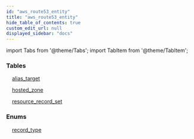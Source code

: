 ```yaml
---
id: "aws_route53_entity"
title: "aws_route53_entity"
hide_table_of_contents: true
custom_edit_url: null
displayed_sidebar: "docs"
---
```


import Tabs from '@theme/Tabs';
import TabItem from '@theme/TabItem';

<Tabs>
  <TabItem value="Components" label="Components" default>

### Tables

    [alias_target](../../aws/tables/aws_route53_entity_alias_target.AliasTarget)

    [hosted_zone](../../aws/tables/aws_route53_entity_hosted_zone.HostedZone)

    [resource_record_set](../../aws/tables/aws_route53_entity_resource_records_set.ResourceRecordSet)

### Enums
    [record_type](../../aws/enums/aws_route53_entity_resource_records_set.RecordType)

</TabItem>
  <TabItem value="Code examples" label="Code examples">

</TabItem>
</Tabs>
